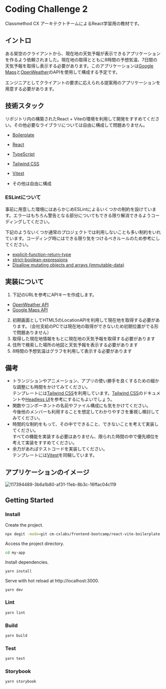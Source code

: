# Coding Challenge 2

Classmethod CX アーキテクトチームによるReact学習用の教材です。

## イントロ

ある架空のクライアントから、現在地の天気予報が表示できるアプリケーションを作るよう依頼されました。現在地の取得とともに8時間の予想気温、7日間の天気予報を取得し表示する必要があります。このアプリケーションは[Google Maps](https://developers.google.com/maps/documentation)と[OpenWeather](https://openweathermap.org)のAPIを使用して構成する予定です。

エンジニアとしてクライアントの要求に応えられる提案用のアプリケーションを用意する必要があります。

## 技術スタック

リポジトリ内の構築されたReact + Viteの環境を利用して開発をすすめてください。その他必要なライブラリについては自由に構成して問題ありません。

- [Boilerplate](https://github.com/cm-cxlabs/frontend-bootcamp/tree/main/react-vite-boilerplate)

- [React](https://reactjs.org/)
- [TypeScript](https://www.typescriptlang.org/)
- [Tailwind CSS](https://tailwindcss.com/)
- [Vitest](https://vitest.dev/)
- その他は自由に構成

### ESLintについて

事前に用意した環境にはあらかじめESLintによるいくつかの制約を設けています。エラーはもちろん警告となる部分についてもできる限り解消できるようコーディングしてください。

下記のようないくつか通常のプロジェクトでは利用しないことも多い制約をいれています。コーディング時にはできる限り気をつけるべきルールのため参考にしてください。

- [explicit-function-return-type](https://typescript-eslint.io/rules/explicit-function-return-type/)
- [strict-boolean-expressions](https://typescript-eslint.io/rules/strict-boolean-expressions/)
- [Disallow mutating objects and arrays (immutable-data)](https://github.com/eslint-functional/eslint-plugin-functional/blob/main/docs/rules/immutable-data.md)

## 実装について

1. 下記のURLを参考にAPIキーを作成します。  
  - [OpenWeather API](https://openweathermap.org/api)
  - [Google Maps API](https://developers.google.com/maps/documentation)
2. 初期画面としてHTML5のLocationAPIを利用して現在地を取得する必要があります。（会社支給のPCでは現在地の取得ができないため初期位置がでる形で問題ありません）
3. 取得した現在地情報をもとに現在地の天気予報を取得する必要があります
4. 住所で検索した場所の地図と天気予報を表示する必要があります
5. 8時間の予想気温はグラフを利用して表示する必要があります

## 備考

- トランジションやアニメーション、アプリの使い勝手を良くするための細かな調整にも時間をかけてみてください。  
テンプレートには[Tailwind CSS](https://tailwindcss.com/)を利用しています。[Tailwind CSS](https://tailwindcss.com/)のドキュメントや[Headless UI](https://headlessui.com/)を参考にするにもよいでしょう。
- 関数やコンポーネントの名前やファイル構成にも気をかけてください。  
今後他のメンバーも利用することを想定してわかりやすさを重視し検討してみてください。
- 時間的な制約をもって、その中でできること、できないことを考えて実装してください。  
すべての機能を実装する必要はありません、限られた時間の中で優先順位を考えて実装をすすめてください。
- 余力があればテストコードを実装してください。  
テンプレートには[Vitest](https://vitest.dev/)を同梱しています。

## アプリケーションのイメージ

![117394489-3b6a1b80-af31-11eb-8b3c-16ffac04c119](https://user-images.githubusercontent.com/71954454/202342793-881c8be6-352d-4692-a52d-029a456525a8.png)

## Getting Started

### Install

Create the project.

```bash
npx degit -mode=git cm-cxlabs/frontend-bootcamp/react-vite-boilerplate my-app
```

Access the project directory.

```bash
cd my-app
```

Install dependencies.

```bash
yarn install
```

Serve with hot reload at http://localhost:3000.

```bash
yarn dev
```

### Lint

```bash
yarn lint
```

### Build

```bash
yarn build
```

### Test

```bash
yarn test
```

### Storybook

```bash
yarn storybook
```
